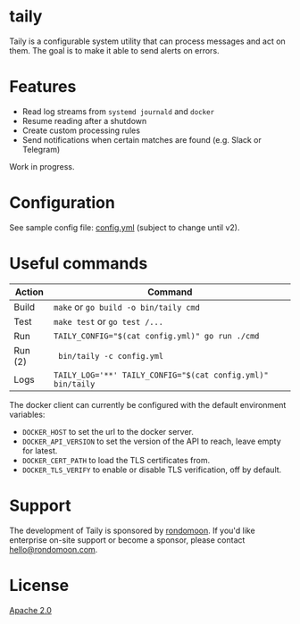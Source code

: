# taily

Taily is a configurable system utility that can process messages and act on
them. The goal is to make it able to send alerts on errors.

# Features

- Read log streams from `systemd journald` and `docker`
- Resume reading after a shutdown
- Create custom processing rules
- Send notifications when certain matches are found (e.g. Slack or Telegram)

Work in progress.

# Configuration

See sample config file: [config.yml](config.yml) (subject to change until v2).

# Useful commands

| Action  | Command                                                        |
|---------|----------------------------------------------------------------|
| Build   | `make` or `go build -o bin/taily cmd`                          |
| Test    | `make test` or `go test /...`                                  |
| Run     | `TAILY_CONFIG="$(cat config.yml)" go run ./cmd`                |
| Run (2) | ` bin/taily -c config.yml`                                     |
| Logs    | `TAILY_LOG='**' TAILY_CONFIG="$(cat config.yml)" bin/taily`    |

The docker client can currently be configured with the default environment
variables:

- `DOCKER_HOST` to set the url to the docker server.
- `DOCKER_API_VERSION` to set the version of the API to reach, leave empty for latest.
- `DOCKER_CERT_PATH` to load the TLS certificates from.
- `DOCKER_TLS_VERIFY` to enable or disable TLS verification, off by default.

# Support

The development of Taily is sponsored by [rondomoon][rondomoon]. If you'd like
enterprise on-site support or become a sponsor, please contact
[hello@rondomoon.com](mailto:hello@rondomoon.com).

[rondomoon]: https://rondomoon.com

# License

[Apache 2.0](LICENSE)
